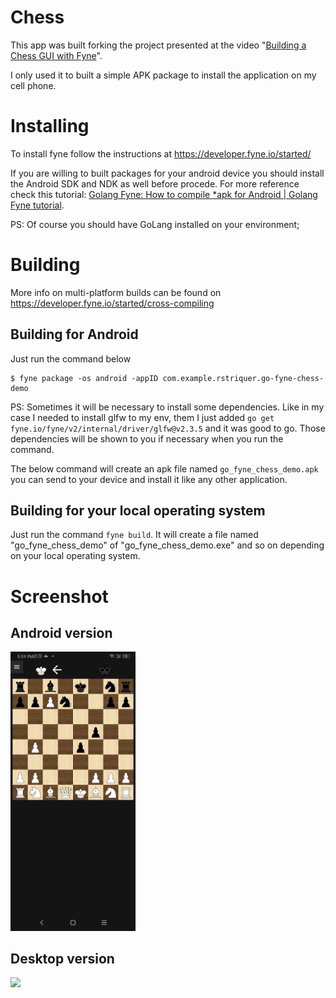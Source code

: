# Chess

This app was built forking the project presented at the video
"[Building a Chess GUI with Fyne](https://www.youtube.com/watch?v=zlPDWBLhn6c)".

I only used it to built a simple APK package to install the application on my
cell phone.

# Installing

To install fyne follow the instructions at https://developer.fyne.io/started/

If you are willing to built packages for your android device you should install
the Android SDK and NDK as well before procede. For more reference check this
tutorial: [Golang Fyne: How to compile \*apk for Android | Golang Fyne tutorial](https://www.youtube.com/watch?v=4S-AQlV1pcw).

PS: Of course you should have GoLang installed on your environment;

# Building

More info on multi-platform builds can be found on https://developer.fyne.io/started/cross-compiling

## Building for Android

Just run the command below

    $ fyne package -os android -appID com.example.rstriquer.go-fyne-chess-demo

PS: Sometimes it will be necessary to install some dependencies. Like in my case I
needed to install glfw to my env, them I just added `go get fyne.io/fyne/v2/internal/driver/glfw@v2.3.5`
and it was good to go. Those dependencies will be shown to you if necessary
when you run the command.

The below command will create an apk file named `go_fyne_chess_demo.apk` you
can send to your device and install it like any other application.

## Building for your local operating system

Just run the command `fyne build`. It will create a file named "go_fyne_chess_demo"
of "go_fyne_chess_demo.exe" and so on depending on your local operating system.

# Screenshot

## Android version

<img src = "img/screenshot_android.png" width="200px" />

## Desktop version

<img src = "img/screenshot.png" width="400px" />
